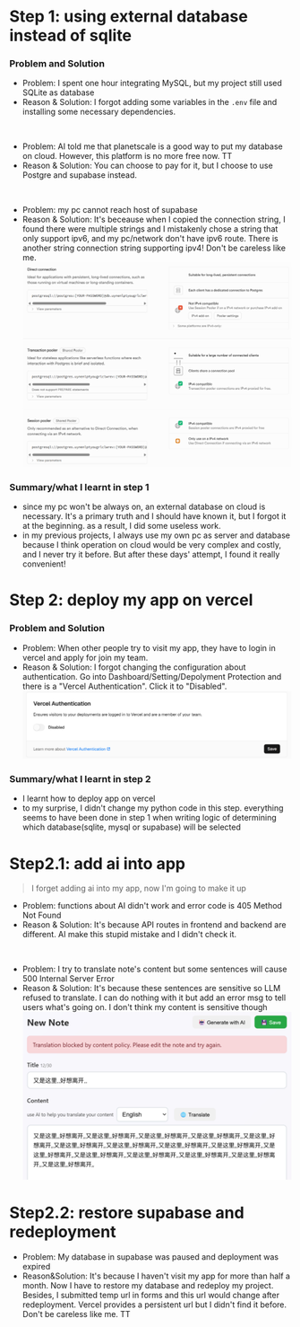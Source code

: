 # Step 1: using external database instead of sqlite

### Problem and Solution

- Problem: I spent one hour integrating MySQL, but my project still used SQLite as database
- Reason & Solution: I forgot adding some variables in the `.env` file and installing some necessary dependencies.<br>
<br>

- Problem: AI told me that planetscale is a good way to put my database on cloud. However, this platform is no more free now. TT
- Reason & Solution: You can choose to pay for it, but I choose to use Postgre and supabase instead. <br>
<br>

- Problem: my pc cannot reach host of supabase
- Reason & Solution: It's beceause when I copied the connection string, I found there were multiple strings and I mistakenly chose a string that only support ipv6, and my pc/network don't have ipv6 route. There is another string connection string supporting ipv4! Don't be careless like me.<br>
![connection string example](./image/connectionString.png)


### Summary/what I learnt in step 1
- since my pc won't be always on, an external database on cloud is necessary. It's a primary truth and I should have known it, but I forgot it at the beginning. as a result, I did some useless work.
- in my previous projects, I always use my own pc as server and database because I think operation on cloud would be very complex and costly, and I never try it before. But after these days' attempt, I found it really convenient!


# Step 2: deploy my app on vercel

### Problem and Solution

- Problem: When other people try to visit my app, they have to login in vercel and apply for join my team.
- Reason & Solution: I forgot changing the configuration about authentication. Go into Dashboard/Setting/Depolyment Protection and there is a "Vercel Authentication". Click it to "Disabled".
![Vercel authentication setting](./image/VercelAuthentication.png)

### Summary/what I learnt in step 2
- I learnt how to deploy app on vercel
- to my surprise, I didn't change my python code in this step. everything seems to have been done in step 1 when writing logic of determining which database(sqlite, mysql or supabase) will be selected

# Step2.1: add ai into app
> I forget adding ai into my app, now I'm going to make it up

- Problem: functions about AI didn't work and error code is 405 Method Not Found
- Reason & Solution: It's because API routes in frontend and backend are different. AI make this stupid mistake and I didn't check it.
<br>

- Problem: I try to translate note's content but some sentences will cause 500 Internal Server Error
- Reason & Solution: It's because these sentences are sensitive so LLM refused to translate. I can do nothing with it but add an error msg to tell users what's going on. I don't think my content is sensitive though<br>
![Blocked Content](./image/sensitiveContent.png)

# Step2.2: restore supabase and redeployment

- Problem: My database in supabase was paused and deployment was expired
- Reason&Solution: It's because I haven't visit my app for more than half a month. Now I have to restore my database and redeploy my project. Besides, I submitted temp url in forms and this url would change after redeployment. Vercel provides a persistent url but I didn't find it before. Don't be careless like me. TT
